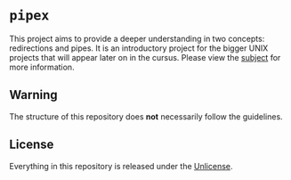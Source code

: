 # ```pipex```
This project aims to provide a deeper understanding in two concepts: redirections and pipes. It is an introductory project for the bigger UNIX projects that will appear later on in the cursus. Please view the [subject](https://github.com/maxdesalle/42/blob/main/pipex/en.subject.pdf) for more information.

## Warning
The structure of this repository does **not** necessarily follow the guidelines.

## License
Everything in this repository is released under the [Unlicense](https://github.com/maxdesalle/42/blob/main/LICENSE).
